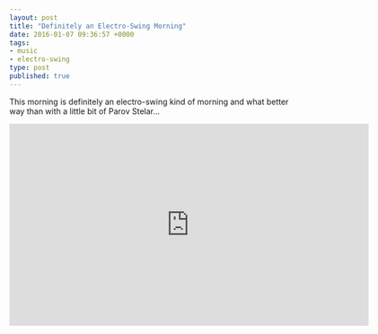 ```yaml
---
layout: post
title: "Definitely an Electro-Swing Morning"
date: 2016-01-07 09:36:57 +0000
tags:
- music
- electro-swing
type: post
published: true
---
```


This morning is definitely an electro-swing kind of morning and what better way than with a little bit of Parov Stelar...

<iframe width="640" height="360" src="https://www.youtube-nocookie.com/embed/_C7UgR_sIW0?rel=0" frameborder="0" allowfullscreen></iframe>
